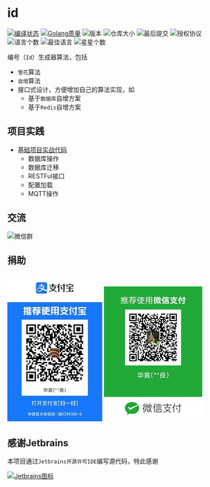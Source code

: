 # id
[![编译状态](https://github.ruijc.com:20443/api/badges/pangum/id/status.svg)](https://github.ruijc.com:20443/pangum/id)
[![Golang质量](https://goreportcard.com/badge/github.com/pangum/id)](https://goreportcard.com/report/github.com/pangum/id)
![版本](https://img.shields.io/github/go-mod/go-version/pangum/id)
![仓库大小](https://img.shields.io/github/repo-size/pangum/id)
![最后提交](https://img.shields.io/github/last-commit/pangum/id)
![授权协议](https://img.shields.io/github/license/pangum/id)
![语言个数](https://img.shields.io/github/languages/count/pangum/id)
![最佳语言](https://img.shields.io/github/languages/top/pangum/id)
![星星个数](https://img.shields.io/github/stars/pangum/id?style=social)

编号（`Id`）生成器算法，包括
- `雪花`算法
- `自增`算法
- 接口式设计，方便增加自己的算法实现，如
  - 基于`数据库`自增方案
  - 基于`Redis`自增方案

## 项目实践

- [基础项目实战代码](https://github.com/pangum/example)
  - 数据库操作
  - 数据库迁移
  - RESTFul接口
  - 配置加载
  - MQTT操作

## 交流

![微信群](https://pangu.pangum.tech/communication/wxwork.jpg)

## 捐助

![支持宝](https://github.com/storezhang/donate/raw/master/alipay-small.jpg)
![微信](https://github.com/storezhang/donate/raw/master/weipay-small.jpg)

## 感谢Jetbrains

本项目通过`Jetbrains开源许可IDE`编写源代码，特此感谢

[![Jetbrains图标](https://resources.jetbrains.com/storage/products/company/brand/logos/jb_beam.svg)](https://www.jetbrains.com/?from=pangum/id)
